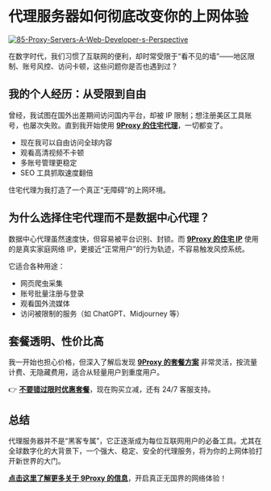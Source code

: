 # 代理服务器如何彻底改变你的上网体验

<a href='https://postimg.cc/sBGWZCNL' target='_blank'><img src='https://i.postimg.cc/6QYfg9LB/85-Proxy-Servers-A-Web-Developer-s-Perspective.png' border='0' alt='85-Proxy-Servers-A-Web-Developer-s-Perspective'></a>

在数字时代，我们习惯了互联网的便利，却时常受限于“看不见的墙”——地区限制、账号风控、访问卡顿，这些问题你是否也遇到过？

## 我的个人经历：从受限到自由

曾经，我试图在国外出差期间访问国内平台，却被 IP 限制；想注册美区工具账号，也屡次失败。直到我开始使用 [**9Proxy 的住宅代理**](https://the9proxy.short.gy/github-homepage-lucas888)，一切都变了。

- 现在我可以自由访问全球内容
- 观看高清视频不卡顿
- 多账号管理更稳定
- SEO 工具抓取速度翻倍

住宅代理为我打造了一个真正“无障碍”的上网环境。

## 为什么选择住宅代理而不是数据中心代理？

数据中心代理虽然速度快，但容易被平台识别、封锁。而 [**9Proxy 的住宅 IP**](https://the9proxy.short.gy/github-homepage-lucas888) 使用的是真实家庭网络 IP，更接近“正常用户”的行为轨迹，不容易触发风控系统。

它适合各种用途：

- 网页爬虫采集  
- 账号批量注册与登录  
- 观看国外流媒体  
- 访问被限制的服务（如 ChatGPT、Midjourney 等）

## 套餐透明、性价比高

我一开始也担心价格，但深入了解后发现 [**9Proxy 的套餐方案**](https://the9proxy.short.gy/github-pricing-lucas888) 非常灵活，按流量计费、无隐藏费用，适合从轻量用户到重度用户。

👉 [**不要错过限时优惠套餐**](https://the9proxy.short.gy/github-pricing-lucas888)，现在购买立减，还有 24/7 客服支持。

## 总结

代理服务器并不是“黑客专属”，它正逐渐成为每位互联网用户的必备工具。尤其在全球数字化的大背景下，一个强大、稳定、安全的代理服务，将为你的上网体验打开新世界的大门。

[**点击这里了解更多关于 9Proxy 的信息**](https://the9proxy.short.gy/github-homepage-lucas888)，开启真正无国界的网络体验！
